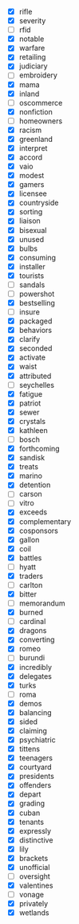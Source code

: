- [x] rifle
- [x] severity
- [ ] rfid
- [x] notable
- [x] warfare
- [x] retailing
- [x] judiciary
- [ ] embroidery
- [x] mama
- [x] inland
- [ ] oscommerce
- [x] nonfiction
- [ ] homeowners
- [x] racism
- [x] greenland
- [x] interpret
- [x] accord
- [x] vaio
- [x] modest
- [x] gamers
- [x] licensee
- [x] countryside
- [x] sorting
- [x] liaison
- [x] bisexual
- [x] unused
- [x] bulbs
- [x] consuming
- [x] installer
- [x] tourists
- [ ] sandals
- [ ] powershot
- [x] bestselling
- [ ] insure
- [x] packaged
- [x] behaviors
- [x] clarify
- [x] seconded
- [x] activate
- [x] waist
- [x] attributed
- [ ] seychelles
- [x] fatigue
- [x] patriot
- [x] sewer
- [x] crystals
- [x] kathleen
- [ ] bosch
- [x] forthcoming
- [x] sandisk
- [x] treats
- [x] marino
- [x] detention
- [ ] carson
- [ ] vitro
- [x] exceeds
- [x] complementary
- [x] cosponsors
- [x] gallon
- [x] coil
- [x] battles
- [ ] hyatt
- [x] traders
- [ ] carlton
- [x] bitter
- [ ] memorandum
- [x] burned
- [ ] cardinal
- [x] dragons
- [x] converting
- [x] romeo
- [ ] burundi
- [x] incredibly
- [x] delegates
- [x] turks
- [ ] roma
- [x] demos
- [x] balancing
- [x] sided
- [x] claiming
- [x] psychiatric
- [x] tittens
- [x] teenagers
- [x] courtyard
- [x] presidents
- [x] offenders
- [x] depart
- [x] grading
- [x] cuban
- [x] tenants
- [x] expressly
- [x] distinctive
- [x] lily
- [x] brackets
- [x] unofficial
- [ ] oversight
- [x] valentines
- [ ] vonage
- [x] privately
- [x] wetlands
